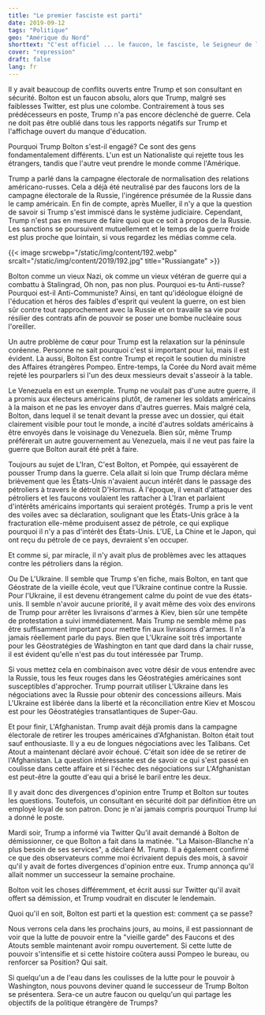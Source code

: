 ```yaml
---
title: "Le premier fasciste est parti"
date: 2019-09-12
tags: "Politique"
geo: "Amérique du Nord"
shorttext: "C'est officiel ... le faucon, le fasciste, le Seigneur de la guerre, le vieux guerrier froid mécontent quitte Trump ..."
cover: "repression"
draft: false
lang: fr
---
```


Il y avait beaucoup de conflits ouverts entre Trump et son consultant en sécurité. Bolton est un faucon absolu, alors que Trump, malgré ses faiblesses Twitter, est plus une colombe. Contrairement à tous ses prédécesseurs en poste, Trump n'a pas encore déclenché de guerre. Cela ne doit pas être oublié dans tous les rapports négatifs sur Trump et l'affichage ouvert du manque d'éducation.

Pourquoi Trump Bolton s'est-il engagé? Ce sont des gens fondamentalement différents. L'un est un Nationaliste qui rejette tous les étrangers, tandis que l'autre veut prendre le monde comme l'Amérique. 

Trump a parlé dans la campagne électorale de normalisation des relations américano-russes. Cela a déjà été neutralisé par des faucons lors de la campagne électorale de la Russie, l'ingérence présumée de la Russie dans le camp américain. En fin de compte, après Mueller, il n'y a que la question de savoir si Trump s'est immiscé dans le système judiciaire. Cependant, Trump n'est pas en mesure de faire quoi que ce soit à propos de la Russie. Les sanctions se poursuivent mutuellement et le temps de la guerre froide est plus proche que lointain, si vous regardez les médias comme cela.

{{< image srcwebp="/static/img/content/192.webp" srcalt="/static/img/content/2019/192.jpg" title="Russiangate" >}}

Bolton comme un vieux Nazi, ok comme un vieux vétéran de guerre qui a combattu à Stalingrad, Oh non, pas non plus. Pourquoi es-tu Anti-russe? Pourquoi est-il Anti-Communiste? Ainsi, en tant qu'idéologue éloigné de l'éducation et héros des faibles d'esprit qui veulent la guerre, on est bien sûr contre tout rapprochement avec la Russie et on travaille sa vie pour résilier des contrats afin de pouvoir se poser une bombe nucléaire sous l'oreiller. 

Un autre problème de cœur pour Trump est la relaxation sur la péninsule coréenne. Personne ne sait pourquoi c'est si important pour lui, mais il est évident. Là aussi, Bolton Est contre Trump et reçoit le soutien du ministre des Affaires étrangères Pompeo. Entre-temps, la Corée du Nord avait même rejeté les pourparlers si l'un des deux messieurs devait s'asseoir à la table.

Le Venezuela en est un exemple. Trump ne voulait pas d'une autre guerre, il a promis aux électeurs américains plutôt, de ramener les soldats américains à la maison et ne pas les envoyer dans d'autres guerres. Mais malgré cela, Bolton, dans lequel il se tenait devant la presse avec un dossier, qui était clairement visible pour tout le monde, a incité d'autres soldats américains à être envoyés dans le voisinage du Venezuela. Bien sûr, même Trump préférerait un autre gouvernement au Venezuela, mais il ne veut pas faire la guerre que Bolton aurait été prêt à faire.

Toujours au sujet de L'Iran, C'est Bolton, et Pompée, qui essayèrent de pousser Trump dans la guerre. Cela allait si loin que Trump déclara même brièvement que les États-Unis n'avaient aucun intérêt dans le passage des pétroliers à travers le détroit D'Hormus. À l'époque, il venait d'attaquer des pétroliers et les faucons voulaient les rattacher à L'Iran et parlaient d'intérêts américains importants qui seraient protégés. Trump a pris le vent des voiles avec sa déclaration, soulignant que les États-Unis grâce à la fracturation elle-même produisent assez de pétrole, ce qui explique pourquoi il n'y a pas d'intérêt des États-Unis. L'UE, La Chine et le Japon, qui ont reçu du pétrole de ce pays, devraient s'en occuper.

Et comme si, par miracle, il n'y avait plus de problèmes avec les attaques contre les pétroliers dans la région.

Ou De L'Ukraine. Il semble que Trump s'en fiche, mais Bolton, en tant que Géostrate de la vieille école, veut que l'Ukraine continue contre la Russie. Pour l'Ukraine, il est devenu étrangement calme du point de vue des états-unis. Il semble n'avoir aucune priorité, il y avait même des voix des environs de Trump pour arrêter les livraisons d'armes à Kiev, bien sûr une tempête de protestation a suivi immédiatement. Mais Trump ne semble même pas être suffisamment important pour mettre fin aux livraisons d'armes. Il n'a jamais réellement parle du pays. Bien que L'Ukraine soit très importante pour les Géostratégies de Washington en tant que dard dans la chair russe, il est évident qu'elle n'est pas du tout intéressée par Trump.

Si vous mettez cela en combinaison avec votre désir de vous entendre avec la Russie, tous les feux rouges dans les Géostratégies américaines sont susceptibles d'approcher. Trump pourrait utiliser L'Ukraine dans les négociations avec la Russie pour obtenir des concessions ailleurs. Mais L'Ukraine est libérée dans la liberté et la réconciliation entre Kiev et Moscou est pour les Géostratégies transatlantiques de Super-Gau.

Et pour finir, L'Afghanistan. Trump avait déjà promis dans la campagne électorale de retirer les troupes américaines d'Afghanistan. Bolton était tout sauf enthousiaste. Il y a eu de longues négociations avec les Talibans. Cet Atout a maintenant déclaré avoir échoué. C'était son idée de se retirer de l'Afghanistan. La question intéressante est de savoir ce qui s'est passé en coulisse dans cette affaire et si l'échec des négociations sur L'Afghanistan est peut-être la goutte d'eau qui a brisé le baril entre les deux.

Il y avait donc des divergences d'opinion entre Trump et Bolton sur toutes les questions. Toutefois, un consultant en sécurité doit par définition être un employé loyal de son patron. Donc je n'ai jamais compris pourquoi Trump lui a donné le poste.

Mardi soir, Trump a informé via Twitter Qu'il avait demandé à Bolton de démissionner, ce que Bolton a fait dans la matinée. "La Maison-Blanche n'a plus besoin de ses services", a déclaré M. Trump. Il a également confirmé ce que des observateurs comme moi écrivaient depuis des mois, à savoir qu'il y avait de fortes divergences d'opinion entre eux. Trump annonça qu'il allait nommer un successeur la semaine prochaine.

Bolton voit les choses différemment, et écrit aussi sur Twitter qu'il avait offert sa démission, et Trump voudrait en discuter le lendemain.

Quoi qu'il en soit, Bolton est parti et la question est: comment ça se passe?

Nous verrons cela dans les prochains jours, au moins, il est passionnant de voir que la lutte de pouvoir entre la "vieille garde" des Faucons et des Atouts semble maintenant avoir rompu ouvertement. Si cette lutte de pouvoir s'intensifie et si cette histoire coûtera aussi Pompeo le bureau, ou renforcer sa Position? Qui sait.

Si quelqu'un a de l'eau dans les coulisses de la lutte pour le pouvoir à Washington, nous pouvons deviner quand le successeur de Trump Bolton se présentera. Sera-ce un autre faucon ou quelqu'un qui partage les objectifs de la politique étrangère de Trumps?

